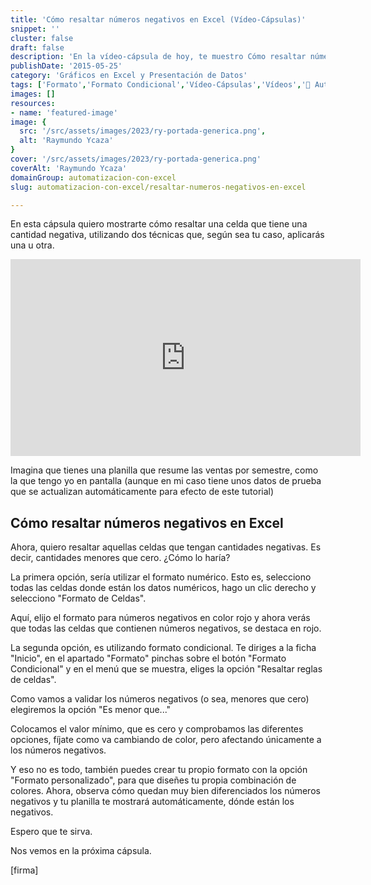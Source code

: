 ```yaml
---
title: 'Cómo resaltar números negativos en Excel (Vídeo-Cápsulas)'
snippet: ''
cluster: false
draft: false 
description: 'En la vídeo-cápsula de hoy, te muestro Cómo resaltar números negativos en Excel, utilizando dos técnicas, que podrás utilizar a tu elección.'
publishDate: '2015-05-25'
category: 'Gráficos en Excel y Presentación de Datos'
tags: ['Formato','Formato Condicional','Vídeo-Cápsulas','Vídeos','🤖 Automatización con Excel']
images: []
resources: 
- name: 'featured-image'
image: {
  src: '/src/assets/images/2023/ry-portada-generica.png',
  alt: 'Raymundo Ycaza'
}
cover: '/src/assets/images/2023/ry-portada-generica.png'
coverAlt: 'Raymundo Ycaza'
domainGroup: automatizacion-con-excel
slug: automatizacion-con-excel/resaltar-numeros-negativos-en-excel

---
```


En esta cápsula quiero mostrarte cómo resaltar una celda que tiene una cantidad negativa, utilizando dos técnicas que, según sea tu caso, aplicarás una u otra.

<iframe width="560" height="315" src="https://www.youtube.com/embed/hoMp9OEBiXk?showinfo=0" frameborder="0" allowfullscreen></iframe>

Imagina que tienes una planilla que resume las ventas por semestre, como la que tengo yo en pantalla (aunque en mi caso tiene unos datos de prueba que se actualizan automáticamente para efecto de este tutorial)

## Cómo resaltar números negativos en Excel

Ahora, quiero resaltar aquellas celdas que tengan cantidades negativas. Es decir, cantidades menores que cero. ¿Cómo lo haría?

La primera opción, sería utilizar el formato numérico. Esto es, selecciono todas las celdas donde están los datos numéricos, hago un clic derecho y selecciono "Formato de Celdas".

Aquí, elijo el formato para números negativos en color rojo y ahora verás que todas las celdas que contienen números negativos, se destaca en rojo.

La segunda opción, es utilizando formato condicional. Te diriges a la ficha "Inicio", en el apartado "Formato" pinchas sobre el botón "Formato Condicional" y en el menú que se muestra, eliges la opción "Resaltar reglas de celdas".

Como vamos a validar los números negativos (o sea, menores que cero) elegiremos la opción "Es menor que..."

Colocamos el valor mínimo, que es cero y comprobamos las diferentes opciones, fíjate como va cambiando de color, pero afectando únicamente a los números negativos.

Y eso no es todo, también puedes crear tu propio formato con la opción "Formato personalizado", para que diseñes tu propia combinación de colores. Ahora, observa cómo quedan muy bien diferenciados los números negativos y tu planilla te mostrará automáticamente, dónde están los negativos.

Espero que te sirva.

Nos vemos en la próxima cápsula.

\[firma\]
